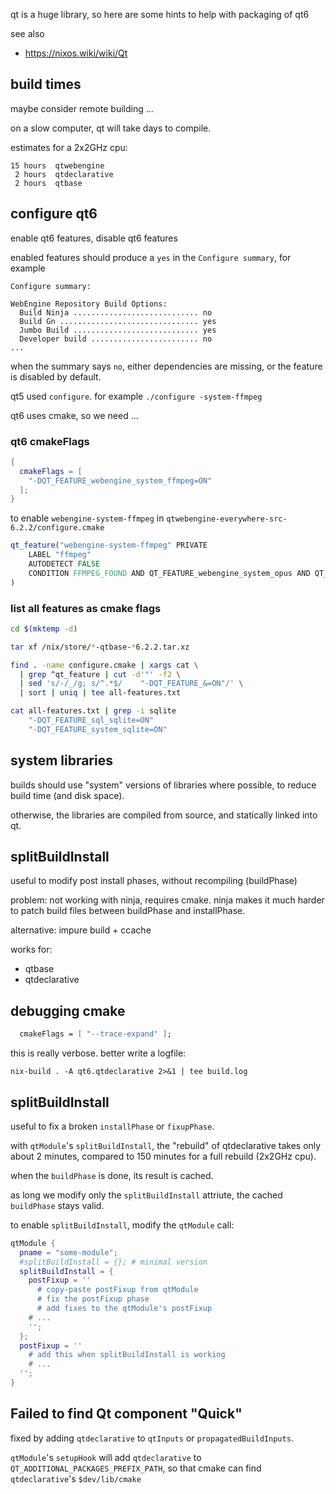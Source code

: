qt is a huge library,
so here are some hints to help with packaging of qt6

see also

* https://nixos.wiki/wiki/Qt

## build times

maybe consider remote building ...

on a slow computer, qt will take days to compile.

estimates for a 2x2GHz cpu:

```
15 hours  qtwebengine
 2 hours  qtdeclarative
 2 hours  qtbase
```

## configure qt6

enable qt6 features, disable qt6 features

enabled features should produce a `yes` in the `Configure summary`, for example

```
Configure summary:

WebEngine Repository Build Options:
  Build Ninja ............................ no
  Build Gn ............................... yes
  Jumbo Build ............................ yes
  Developer build ........................ no
...
```

when the summary says `no`,
either dependencies are missing,
or the feature is disabled by default.

qt5 used `configure`. for example `./configure -system-ffmpeg`

qt6 uses cmake, so we need ...

### qt6 cmakeFlags

```nix
{
  cmakeFlags = [
    "-DQT_FEATURE_webengine_system_ffmpeg=ON"
  ];
}
```

to enable `webengine-system-ffmpeg` in `qtwebengine-everywhere-src-6.2.2/configure.cmake`

```cmake
qt_feature("webengine-system-ffmpeg" PRIVATE
    LABEL "ffmpeg"
    AUTODETECT FALSE
    CONDITION FFMPEG_FOUND AND QT_FEATURE_webengine_system_opus AND QT_FEATURE_webengine_system_libwebp
)
```

### list all features as cmake flags

```sh
cd $(mktemp -d)

tar xf /nix/store/*-qtbase-*6.2.2.tar.xz

find . -name configure.cmake | xargs cat \
  | grep ^qt_feature | cut -d'"' -f2 \
  | sed 's/-/_/g; s/^.*$/    "-DQT_FEATURE_&=ON"/' \
  | sort | uniq | tee all-features.txt

cat all-features.txt | grep -i sqlite
    "-DQT_FEATURE_sql_sqlite=ON"
    "-DQT_FEATURE_system_sqlite=ON"
```

## system libraries

builds should use "system" versions of libraries where possible,
to reduce build time (and disk space).

otherwise, the libraries are compiled from source,
and statically linked into qt.

## splitBuildInstall

useful to modify post install phases, without recompiling (buildPhase)

problem: not working with ninja, requires cmake.
ninja makes it much harder to patch build files between buildPhase and installPhase.

alternative: impure build + ccache

works for:

* qtbase
* qtdeclarative

## debugging cmake

```nix
  cmakeFlags = [ "--trace-expand" ];
```

this is really verbose. better write a logfile:

```
nix-build . -A qt6.qtdeclarative 2>&1 | tee build.log
```

## splitBuildInstall

useful to fix a broken `installPhase` or `fixupPhase`.

with `qtModule`'s `splitBuildInstall`,
the "rebuild" of qtdeclarative takes only about 2 minutes,
compared to 150 minutes for a full rebuild (2x2GHz cpu).

when the `buildPhase` is done,
its result is cached.

as long we modify only the `splitBuildInstall` attriute,
the cached `buildPhase` stays valid.

to enable `splitBuildInstall`,
modify the `qtModule` call:

```nix
qtModule {
  pname = "some-module";
  #splitBuildInstall = {}; # minimal version
  splitBuildInstall = {
    postFixup = ''
      # copy-paste postFixup from qtModule
      # fix the postFixup phase
      # add fixes to the qtModule's postFixup
    # ...
    '';
  };
  postFixup = ''
    # add this when splitBuildInstall is working
    # ...
  '';
}
```

## Failed to find Qt component "Quick"

fixed by adding `qtdeclarative` to `qtInputs` or `propagatedBuildInputs`.

`qtModule`'s `setupHook` will add `qtdeclarative` to `QT_ADDITIONAL_PACKAGES_PREFIX_PATH`,
so that cmake can find `qtdeclarative`'s `$dev/lib/cmake`
